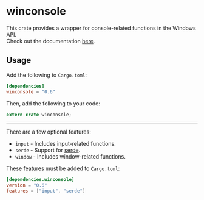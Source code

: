 # winconsole
This crate provides a wrapper for console-related functions in the Windows API.  
Check out the documentation [here](https://omarkmu.github.io/docs/winconsole/).

## Usage
Add the following to `Cargo.toml`:
```toml
[dependencies]
winconsole = "0.6"
```
Then, add the following to your code:
```rust
extern crate winconsole;
```

---

There are a few optional features:
* `input` - Includes input-related functions.
* `serde` - Support for [serde](https://serde.rs/).
* `window` - Includes window-related functions.

These features must be added to `Cargo.toml`:
```toml
[dependencies.winconsole]
version = "0.6"
features = ["input", "serde"]
```